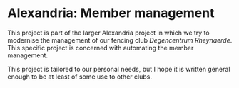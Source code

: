 # Alexandria: Member management

This project is part of the larger Alexandria project in which we try to modernise the management
of our fencing club _Degencentrum Rheynaerde_. This specific project is concerned with automating
the member management.

This project is tailored to our personal needs, but I hope it is written general enough to be at
least of some use to other clubs.
